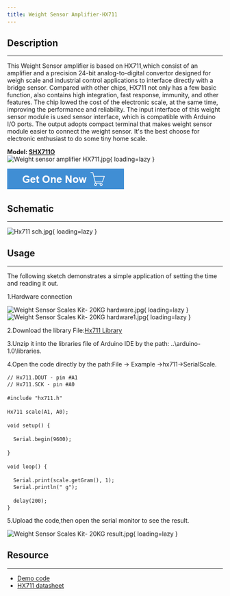 ```yaml
---
title: Weight Sensor Amplifier-HX711
---
```


## Description
-----------

This Weight Sensor amplifier is based on HX711,which consist of an amplifier and a precision 24-bit analog-to-digital convertor designed for weigh scale and industrial control applications to interface directly with a bridge sensor. Compared with other chips, HX711 not only has a few basic function, also contains high integration, fast response, immunity, and other features. The chip lowed the cost of the electronic scale, at the same time, improving the performance and reliability. The input interface of this weight sensor module is used sensor interface, which is compatible with Arduino I/O ports. The output adopts compact terminal that makes weight sensor module easier to connect the weight sensor. It's the best choose for electronic enthusiast to do some tiny home scale.

**Model: [SHX711O](https://www.elecrow.com/weight-sensor-amplifier-hx711-p-715.html)**  
![Weight sensor amplifier HX711.jpg](https://wiki.elecrow.com/images/thumb/7/79/Weight_sensor_amplifier_HX711.jpg/500px-Weight_sensor_amplifier_HX711.jpg){ loading=lazy }

[![Alt text](../../assets/images/Get_one_now.png)](https://www.elecrow.com/weight-sensor-amplifier-hx711-p-715.html?wiki "Title text")

## Schematic
---------

![Hx711 sch.jpg](https://wiki.elecrow.com/images/thumb/a/a8/Hx711_sch.jpg/800px-Hx711_sch.jpg){ loading=lazy }

## Usage
-----

The following sketch demonstrates a simple application of setting the time and reading it out.

1.Hardware connection

![Weight Sensor Scales Kit- 20KG hardware.jpg](https://wiki.elecrow.com/images/thumb/d/d4/Weight_Sensor_Scales_Kit-_20KG_hardware.jpg/600px-Weight_Sensor_Scales_Kit-_20KG_hardware.jpg){ loading=lazy } 
![Weight Sensor Scales Kit- 20KG hardware1.jpg](https://wiki.elecrow.com/images/thumb/1/10/Weight_Sensor_Scales_Kit-_20KG_hardware1.jpg/600px-Weight_Sensor_Scales_Kit-_20KG_hardware1.jpg){ loading=lazy }

2.Download the library File:[Hx711 Library](https://wiki.elecrow.com/images/2/25/Hx711.zip)

3.Unzip it into the libraries file of Arduino IDE by the path: ..\\arduino-1.0\\libraries.

4.Open the code directly by the path:File -&gt; Example -&gt;hx711-&gt;SerialScale.

```
// Hx711.DOUT - pin #A1
// Hx711.SCK - pin #A0

#include "hx711.h"

Hx711 scale(A1, A0);

void setup() {

  Serial.begin(9600);

}

void loop() {

  Serial.print(scale.getGram(), 1);
  Serial.println(" g");

  delay(200);
}
```

5.Upload the code,then open the serial monitor to see the result.

![Weight Sensor Scales Kit- 20KG result.jpg](https://wiki.elecrow.com/images/thumb/a/a7/Weight_Sensor_Scales_Kit-_20KG_result.jpg/400px-Weight_Sensor_Scales_Kit-_20KG_result.jpg){ loading=lazy }

## Resource
--------

- [Demo code](https://wiki.elecrow.com/images/2/25/Hx711.zip)
- [HX711 datasheet](https://wiki.elecrow.com/images/2/2b/HX711.pdf)